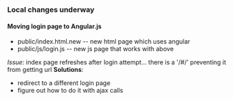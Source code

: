 
### Local changes underway

#### Moving login page to Angular.js
* public/index.html.new -- new html page which uses angular
* public/js/login.js -- new js page that works with above

*Issue*: index page refreshes after login attempt... there is a '/#/' preventing it from getting url
**Solutions**:
* redirect to a different login page
* figure out how to do it with ajax calls

